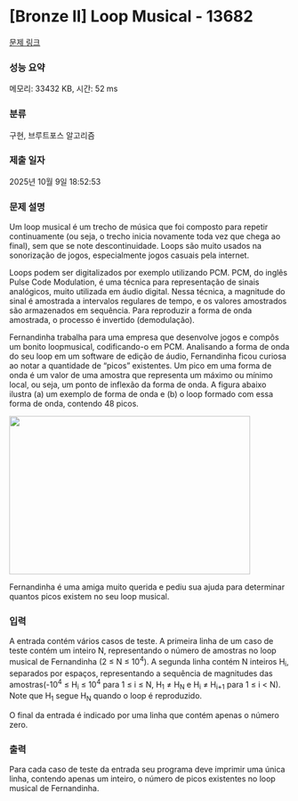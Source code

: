 # [Bronze II] Loop Musical - 13682 

[문제 링크](https://www.acmicpc.net/problem/13682) 

### 성능 요약

메모리: 33432 KB, 시간: 52 ms

### 분류

구현, 브루트포스 알고리즘

### 제출 일자

2025년 10월 9일 18:52:53

### 문제 설명

<p>Um loop musical é um trecho de música que foi composto para repetir continuamente (ou seja, o trecho inicia novamente toda vez que chega ao final), sem que se note descontinuidade. Loops são muito usados na sonorização de jogos, especialmente jogos casuais pela internet.</p>

<p>Loops podem ser digitalizados por exemplo utilizando PCM. PCM, do inglês Pulse Code Modulation, é uma técnica para representação de sinais analógicos, muito utilizada em áudio digital. Nessa técnica, a magnitude do sinal é amostrada a intervalos regulares de tempo, e os valores amostrados são armazenados em sequência. Para reproduzir a forma de onda amostrada, o processo é invertido (demodulação).</p>

<p>Fernandinha trabalha para uma empresa que desenvolve jogos e compôs um bonito loopmusical, codificando-o em PCM. Analisando a forma de onda do seu loop em um software de edição de áudio, Fernandinha ficou curiosa ao notar a quantidade de “picos” existentes. Um pico em uma forma de onda é um valor de uma amostra que representa um máximo ou mínimo local, ou seja, um ponto de inflexão da forma de onda. A figura abaixo ilustra (a) um exemplo de forma de onda e (b) o loop formado com essa forma de onda, contendo 48 picos.</p>

<p><img alt="" src="https://onlinejudgeimages.s3.amazonaws.com/problem/13682/%EC%8A%A4%ED%81%AC%EB%A6%B0%EC%83%B7%202017-01-12%20%EC%98%A4%EC%A0%84%207.53.00.png" style="height:284px; width:433px"></p>

<p>Fernandinha é uma amiga muito querida e pediu sua ajuda para determinar quantos picos existem no seu loop musical.</p>

### 입력 

 <p>A entrada contém vários casos de teste. A primeira linha de um caso de teste contém um inteiro N, representando o número de amostras no loop musical de Fernandinha (2 ≤ N ≤ 10<sup>4</sup>). A segunda linha contém N inteiros H<sub>i</sub>, separados por espaços, representando a sequência de magnitudes das amostras(-10<sup>4</sup> ≤ H<sub>i</sub> ≤ 10<sup>4</sup> para 1 ≤ i ≤ N, H<sub>1</sub> ≠ H<sub>N</sub> e H<sub>i</sub> ≠ H<sub>i+1</sub> para 1 ≤ i < N). Note que H<sub>1</sub> segue H<sub>N</sub> quando o loop é reproduzido.</p>

<p>O final da entrada é indicado por uma linha que contém apenas o número zero.</p>

### 출력 

 <p>Para cada caso de teste da entrada seu programa deve imprimir uma única linha, contendo apenas um inteiro, o número de picos existentes no loop musical de Fernandinha.</p>

